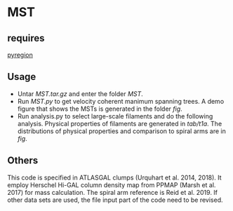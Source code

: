 # MST

## requires
[pyregion](https://pypi.org/project/pyregion/)
## Usage
* Untar *MST.tar.gz* and enter the folder *MST*.
* Run *MST.py* to get velocity coherent manimum spanning trees. A demo figure that shows the MSTs is generated in the folder *fig*.
* Run analysis.py to select large-scale filaments and do the following analysis. Physical properties of filaments are generated in *tab/t1a*. The distributions of physical properties and comparison to spiral arms are in *fig*.
## Others
This code is specified in ATLASGAL clumps (Urquhart et al. 2014, 2018). It employ Herschel Hi-GAL column density map from PPMAP (Marsh et al. 2017) for mass calculation. The spiral arm reference is Reid et al. 2019. If other data sets are used, the file input part of the code need to be revised. 
